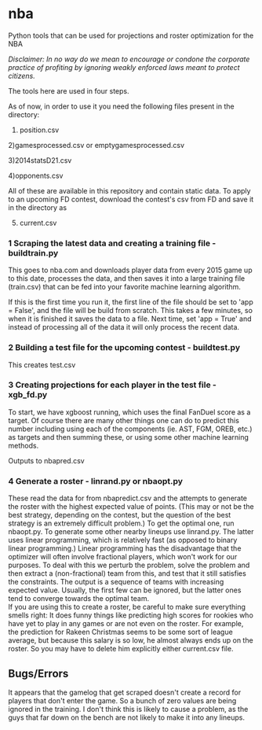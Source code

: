 # nba
Python tools that can be used for projections and roster optimization for the NBA

*Disclaimer: In no way do we mean to encourage or condone the corporate practice of profiting by ignoring weakly enforced laws meant to protect citizens.*   

The tools here are used in four steps. 

As of now, in order to use it you need the following files present in the directory:

1) position.csv 

2)gamesprocessed.csv or emptygamesprocessed.csv

3)2014statsD21.csv 

4)opponents.csv

All of these are available in this repository and contain static data.  To apply to an upcoming FD contest, download the contest's csv from FD and save it in the directory as

5) current.csv

### 1 Scraping the latest data and creating a training file - buildtrain.py
This goes to nba.com and downloads player data from every 2015 game up to this date, processes the data, and then saves it into a large training file (train.csv) that can be fed into your favorite machine learning algorithm.   

If this is the first time you run it, the first line of the file should be set to 'app = False', and the file will be build from scratch. This takes a few minutes, so when it is finished it saves the data to a file.  Next time, set 'app = True' and instead of processing all of the data it will only process the recent data.  


### 2 Building a test file for the upcoming contest - buildtest.py
This creates test.csv

### 3 Creating projections for each player in the test file - xgb_fd.py 
To start, we have xgboost running, which uses the final FanDuel score as a target.  Of course there are many other things one can do to predict this number including using each of the components (ie. AST, FGM, OREB, etc.) as targets and then summing these, or using some other machine learning methods.   

Outputs to nbapred.csv

### 4 Generate a roster -    linrand.py or nbaopt.py

These read the data for from nbapredict.csv and the attempts to generate the roster with the highest expected value of points. (This may or not be the best strategy, depending on the contest, but the question of the best strategy is an extremely difficult problem.) 
To get the optimal one, run nbaopt.py.   To generate some other nearby lineups use linrand.py.  The latter uses linear programming, which is relatively fast (as opposed to binary linear programming.)  Linear programming has the disadvantage that the optimizer will often involve fractional players, which won't work for our purposes.  To deal with this we perturb the problem, solve the problem and then extract a (non-fractional) team from this, and test that it still satisfies the constraints.   The output is a sequence of teams with increasing expected value.  Usually, the first few can be ignored, but the latter ones tend to converge towards the optimal team.   
If you are using this to create a roster, be careful to make sure everything smells right:  It does funny things like predicting high scores for rookies who have yet to play in any games or are not even on the roster.  For example, the prediction for Rakeen Christmas seems to be some sort of league average, but because this salary is so low, he almost always ends up on the roster.  So you may have to delete him explicitly either current.csv file.   

## Bugs/Errors
It appears that the gamelog that get scraped doesn't create a record for players that don't enter the game.   So a bunch of zero values are being ignored in the training.  I don't think this is likely to cause a problem, as the guys that far down on the bench are not likely to make it into any lineups.  
